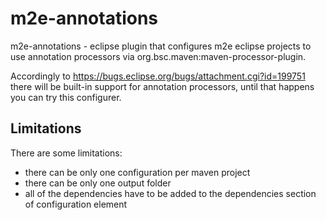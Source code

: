 # m2e-annotations

m2e-annotations - eclipse plugin that configures m2e eclipse projects to use annotation processors via org.bsc.maven:maven-processor-plugin.

Accordingly to https://bugs.eclipse.org/bugs/attachment.cgi?id=199751 there will be built-in support for annotation processors, until that happens you can try this configurer.



## Limitations

There are some limitations:
- there can be only one configuration per maven project
- there can be only one output folder
- all of the dependencies have to be added to the dependencies section of configuration element

